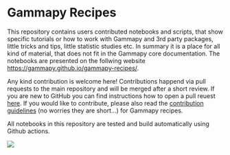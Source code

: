 # Gammapy Recipes

This repository contains users contributed notebooks and scripts, that show specific tutorials or how to work with Gammapy and 3rd party packages, little tricks and tips, little statistic studies etc. In summary it is a place for all kind of material, that does not fit in the Gammapy core documentation. The notebooks are presented on the follwing website https://gammapy.github.io/gammapy-recipes/.

Any kind contribution is welcome here! Contributions happend via pull requests to the main repository and will be merged after a short review. If you are new to GitHub you can find instructions how to open a pull reuest [here](https://opensource.com/article/19/7/create-pull-request-github). If you would like to contribute, please also read the [contribution guidelines](https://gammapy.github.io/gammapy-recipes/_build/html/contributing.html) (no worries they are short...) for Gammapy recipes.

All notebooks in this repository are tested and build automatically using Github actions.

![](https://github.com/gammapy/gammapy-recipes/workflows/ci/badge.svg)



